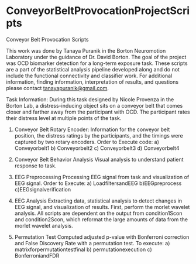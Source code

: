# ConveyorBeltProvocationProjectScripts
Conveyor Belt Provocation Scripts

This work was done by Tanaya Puranik in the Borton Neuromotion Laboratory under the guidance of Dr. David Borton. The goal of the project was OCD biomarker detection for a long-term exposure task. These scripts are a part of the statistical analysis pipeline developed along and do not include the functional connectivity and classifier work. For additional information, finding information, interpretation of results, and questions please contact tanayapuranik@gmail.com.

Task Information:
During this task designed by Nicole Provenza in the Borton Lab, a distress-inducing object sits on a conveyor belt that comes closer and farther away from the participant with OCD. The participant rates their distress level at multiple points of the task. 

1. Conveyor Belt Rotary Encoder:
Information for the conveyor belt position, the distress ratings by the participants, and the timings were captured by two rotary encoders.
Order to Execute code:
a) Conveyorbelt1
b) Conveyorbelt2
c) Conveyorbelt3
d) Conveyorbelt4


2. Conveyor Belt Behavior Analysis
Visual analysis to understand patient response to task.

3. EEG Preprocessing
Processing EEG signal from task and visualization of EEG signal.
Order to Execute:
a) LoadfiltersandEEG
b)EEGpreprocess
c)EEGsignalverification

4. EEG Analysis
Extracting data, statistical analysis to detect changes in EEG signal, and visualization of results.
First, perform the morlet wavelet analysis. All scripts are dependent on the output from condition1Scon and condition2Scon, which reformat the large amounts of data from the morlet wavelet analysis.

5. Permutation Test
Computed adjusted p-value with Bonferroni correction and False Discovery Rate with a permutation test. 
To execute:
a) matrixforpermutationtestfinal
b) permutationexecution
c) BonferroniandFDR
